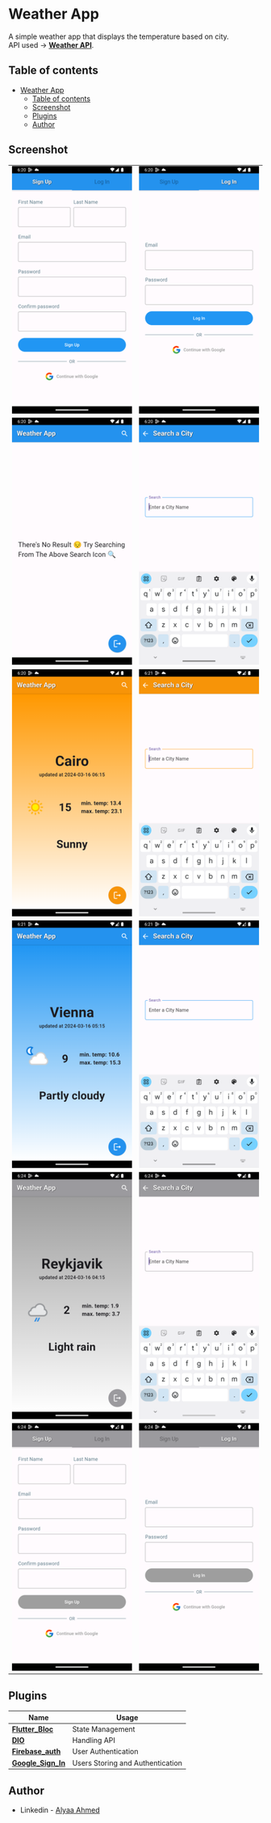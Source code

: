 # Weather App

A simple weather app that displays the temperature based on city. <br>
API used -> [**Weather API**](https://www.weatherapi.com).

## Table of contents

- [Weather App](#weather-app)
  - [Table of contents](#table-of-contents)
  - [Screenshot](#screenshot)
  - [Plugins](#plugins)
  - [Author](#author)

## Screenshot

|                                            |                                            |
| ------------------------------------------ | ------------------------------------------ |
| <img src="screenshots/01.png" width="300"> | <img src="screenshots/02.png" width="300"> |
| <img src="screenshots/03.png" width="300"> | <img src="screenshots/04.png" width="300"> |
| <img src="screenshots/05.png" width="300"> | <img src="screenshots/06.png" width="300"> |
| <img src="screenshots/07.png" width="300"> | <img src="screenshots/08.png" width="300"> |
| <img src="screenshots/09.png" width="300"> | <img src="screenshots/10.png" width="300"> |
| <img src="screenshots/11.png" width="300"> | <img src="screenshots/12.png" width="300"> |

## Plugins

| Name                                                          | Usage                            |
| ------------------------------------------------------------- | -------------------------------- |
| [**Flutter_Bloc**](https://pub.dev/packages/flutter_bloc)     | State Management                 |
| [**DIO**](https://pub.dev/packages/dio)                       | Handling API                     |
| [**Firebase_auth**](https://pub.dev/packages/firebase_auth)   | User Authentication              |
| [**Google_Sign_In**](https://pub.dev/packages/google_sign_in) | Users Storing and Authentication |

## Author

- Linkedin - [Alyaa Ahmed](https://www.linkedin.com/in/alyaa-ahmed/)
